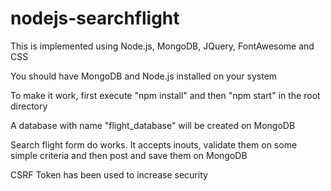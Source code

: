# nodejs-searchflight
This is implemented using Node.js, MongoDB, JQuery, FontAwesome and CSS

You should have MongoDB and Node.js installed on your system

To make it work, first execute "npm install" and then "npm start" in the root directory

A database with name "flight_database" will be created on MongoDB

Search flight form do works. It accepts inouts, validate them on some simple criteria and then post and save them on MongoDB

CSRF Token has been used to increase security
